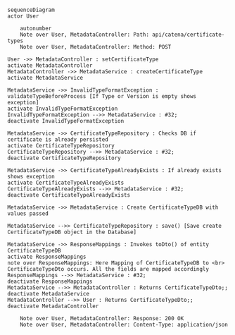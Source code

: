 <!--
  - Copyright (c) 2023,2024 Contributors to the Eclipse Foundation
  -
  - See the NOTICE file(s) distributed with this work for additional
  - information regarding copyright ownership.
  -
  - This program and the accompanying materials are made available under the
  - terms of the Apache License, Version 2.0 which is available at
  - https://www.apache.org/licenses/LICENSE-2.0.
  -
  - Unless required by applicable law or agreed to in writing, software
  - distributed under the License is distributed on an "AS IS" BASIS, WITHOUT
  - WARRANTIES OR CONDITIONS OF ANY KIND, either express or implied. See the
  - License for the specific language governing permissions and limitations
  - under the License.
  -
  - SPDX-License-Identifier: Apache-2.0
-->
````mermaid

sequenceDiagram
actor User

    autonumber
    Note over User, MetadataController: Path: api/catena/certificate-types
    Note over User, MetadataController: Method: POST

User ->> MetadataController : setCertificateType
activate MetadataController
MetadataController ->> MetadataService : createCertificateType
activate MetadataService

MetadataService ->> InvalidTypeFormatException : validateTypeBeforeProcess [If Type or Version is empty shows exception]
activate InvalidTypeFormatException 
InvalidTypeFormatException -->> MetadataService : #32; 
deactivate InvalidTypeFormatException

MetadataService ->> CertificateTypeRepository : Checks DB if certificate is already persisted 
activate CertificateTypeRepository
CertificateTypeRepository -->> MetadataService : #32; 
deactivate CertificateTypeRepository

MetadataService ->> CertificateTypeAlreadyExists : If already exists shows exception
activate CertificateTypeAlreadyExists
CertificateTypeAlreadyExists -->> MetadataService : #32; 
deactivate CertificateTypeAlreadyExists

MetadataService ->> MetadataService : Create CertificateTypeDB with values passed

MetadataService -->> CertificateTypeRepository : save() [Save create CertificateTypeDB object in the Database]  

MetadataService ->> ResponseMappings : Invokes toDto() of entity CertificateTypeDB
activate ResponseMappings
note over ResponseMappings: Here Mapping of CertificateTypeDB to <br> CertificateTypeDto occurs. All the fields are mapped accordingly
ResponseMappings -->> MetadataService : #32; 
deactivate ResponseMappings
MetadataService -->> MetadataController : Returns CertificateTypeDto;; 
deactivate MetadataService
MetadataController -->> User : Returns CertificateTypeDto;; 
deactivate MetadataController

    Note over User, MetadataController: Response: 200 OK 
    Note over User, MetadataController: Content-Type: application/json



````
